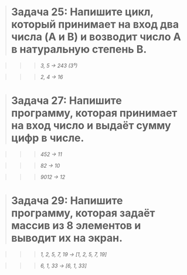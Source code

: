 ># Задача 25: Напишите цикл, который принимает на вход два числа (A и B) и возводит число A в натуральную степень B.

>>>*3, 5 -> 243 (3⁵)*

>>>*2, 4 -> 16*




># Задача 27: Напишите программу, которая принимает на вход число и выдаёт сумму цифр в числе.

>>>*452 -> 11*

>>>*82 -> 10*

>>>*9012 -> 12*





># Задача 29: Напишите программу, которая задаёт массив из 8 элементов и выводит их на экран.

>>>*1, 2, 5, 7, 19 -> [1, 2, 5, 7, 19]*

>>>*6, 1, 33 -> [6, 1, 33]*